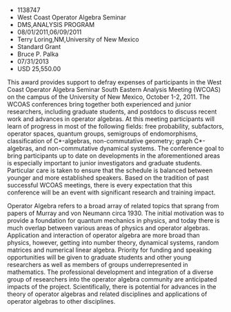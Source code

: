 
* 1138747
* West Coast Operator Algebra Seminar
* DMS,ANALYSIS PROGRAM
* 08/01/2011,06/09/2011
* Terry Loring,NM,University of New Mexico
* Standard Grant
* Bruce P. Palka
* 07/31/2013
* USD 25,550.00

This award provides support to defray expenses of participants in the West Coast
Operator Algebra Seminar South Eastern Analysis Meeting (WCOAS) on the campus of
the University of New Mexico, October 1-2, 2011. The WCOAS conferences bring
together both experienced and junior researchers, including graduate students,
and postdocs to discuss recent work and advances in operator algebras. At this
meeting participants will learn of progress in most of the following fields:
free probability, subfactors, operator spaces, quantum groups, semigroups of
endomorphisms, classification of C*-algebras, non-commutative geometry; graph
C*-algebras, and non-commutative dynamical systems. The conference goal to bring
participants up to date on developments in the aforementioned areas is
especially important to junior investigators and graduate students. Particular
care is taken to ensure that the schedule is balanced between younger and more
established speakers. Based on the tradition of past successful WCOAS meetings,
there is every expectation that this conference will be an event with
significant research and training impact.

Operator Algebra refers to a broad array of related topics that sprang from
papers of Murray and von Neumann circa 1930. The initial motivation was to
provide a foundation for quantum mechanics in physics, and today there is much
overlap between various areas of physics and operator algebras. Application and
interaction of operator algebra are more broad than physics, however, getting
into number theory, dynamical systems, random matrices and numerical linear
algebra. Priority for funding and speaking opportunities will be given to
graduate students and other young researchers as well as members of groups
underrepresented in mathematics. The professional development and integration of
a diverse group of researchers into the operator algebra community are
anticipated impacts of the project. Scientifically, there is potential for
advances in the theory of operator algebras and related disciplines and
applications of operator algebras to other disciplines.

